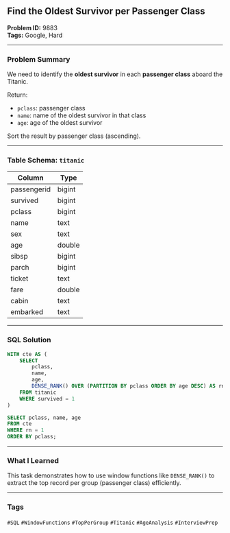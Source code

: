 ## Find the Oldest Survivor per Passenger Class

**Problem ID:** 9883  
**Tags:** Google, Hard  

---

### Problem Summary

We need to identify the **oldest survivor** in each **passenger class** aboard the Titanic.

Return:
- `pclass`: passenger class
- `name`: name of the oldest survivor in that class
- `age`: age of the oldest survivor

Sort the result by passenger class (ascending).

---

### Table Schema: `titanic`

| Column      | Type   |
|-------------|--------|
| passengerid | bigint |
| survived    | bigint |
| pclass      | bigint |
| name        | text   |
| sex         | text   |
| age         | double |
| sibsp       | bigint |
| parch       | bigint |
| ticket      | text   |
| fare        | double |
| cabin       | text   |
| embarked    | text   |

---

### SQL Solution

```sql
WITH cte AS (
    SELECT 
        pclass,
        name,
        age,
        DENSE_RANK() OVER (PARTITION BY pclass ORDER BY age DESC) AS rn 
    FROM titanic
    WHERE survived = 1
)

SELECT pclass, name, age
FROM cte
WHERE rn = 1
ORDER BY pclass;
```

---

### What I Learned

This task demonstrates how to use window functions like `DENSE_RANK()` to extract the top record per group (passenger class) efficiently.

---

### Tags
`#SQL` `#WindowFunctions` `#TopPerGroup` `#Titanic` `#AgeAnalysis` `#InterviewPrep`
